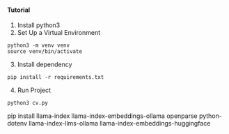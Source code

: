 #### Tutorial
1. Install python3
2. Set Up a Virtual Environment
```
python3 -m venv venv
source venv/bin/activate
```
3. Install dependency
```
pip install -r requirements.txt
```
4. Run Project
``` 
python3 cv.py
```

pip install llama-index llama-index-embeddings-ollama openparse python-dotenv llama-index-llms-ollama llama-index-embeddings-huggingface
